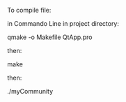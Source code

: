 To compile file:

in Commando Line in project directory:

qmake -o Makefile QtApp.pro

then:

make

then:

./myCommunity
